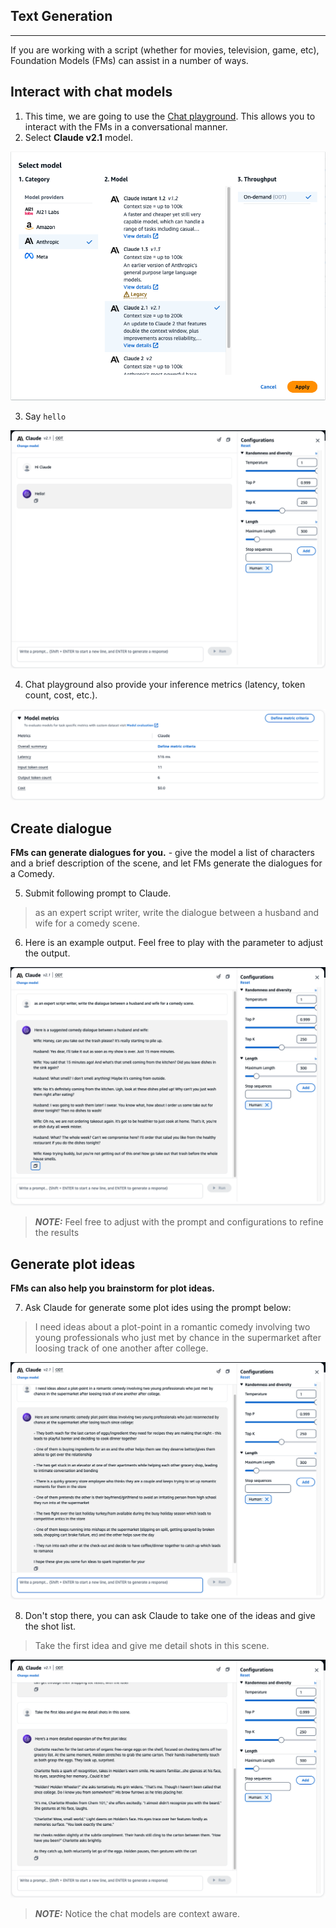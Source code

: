 ## Text Generation
---
If you are working with a script (whether for movies, television, game, etc), Foundation Models (FMs) can assist in a number of ways.

## Interact with chat models
1. This time, we are going to use the [Chat playground](https://us-west-2.console.aws.amazon.com/bedrock/home?region=us-west-2#/chat-playground). This allows you to interact with the FMs in a conversational manner.
2. Select **Claude v2.1** model.

![Select Claude](images/7-select-Claude.png)

3. Say `hello`

![Select Claude](images/8-hi-claude.png)

4. Chat playground also provide your inference metrics (latency, token count, cost, etc.).

![metrics](images/9-claude-metrics.png)

## Create dialogue
**FMs can generate dialogues for you.** - give the model a list of characters and a brief description of the scene, and let FMs 
generate the dialogues for a Comedy.

5. Submit following prompt to Claude.

> as an expert script writer, write the dialogue between a husband and wife for a comedy scene.

6. Here is an example output. Feel free to play with the parameter to adjust the output.

![Claude Dialogue](images/10-claude-dialogue.png)

> **_NOTE:_** Feel free to adjust with the prompt and configurations to refine the results

## Generate plot ideas

**FMs can also help you brainstorm for plot ideas.**

7. Ask Claude for generate some plot ides using the prompt below:

>  I need ideas about a plot-point in a romantic comedy involving two young professionals who just met by chance in the supermarket after loosing track of one another after college.

![Claude Plot](images/11-claude-plotidea.png)

8. Don't stop there, you can ask Claude to take one of the ideas and give the shot list.

>  Take the first idea and give me detail shots in this scene.

![Claude Shots](images/12-claude-shots.png)

> **_NOTE:_**  Notice the chat models are context aware.
